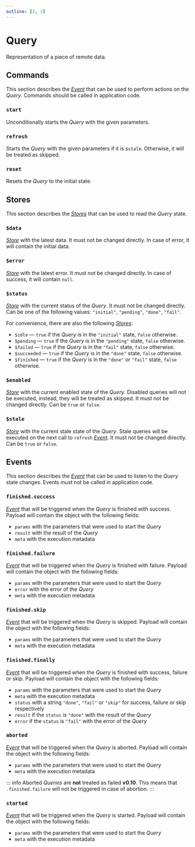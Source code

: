 ```yaml
---
outline: [2, 3]
---
```


# Query

Representation of a piece of remote data.

## Commands

This section describes the [_Event_](https://effector.dev/en/api/effector/event/) that can be used to perform actions on the _Query_. Commands should be called in application code.

### `start`

Unconditionally starts the _Query_ with the given parameters.

### `refresh` <Badge type="tip" text="since v0.8" />

Starts the _Query_ with the given parameters if it is `$stale`. Otherwise, it will be treated as skipped.

### `reset` <Badge type="tip" text="since v0.2" />

Resets the _Query_ to the initial state.

## Stores

This section describes the [_Stores_](https://effector.dev/en/api/effector/store/) that can be used to read the _Query_ state.

### `$data`

[_Store_](https://effector.dev/en/api/effector/store/) with the latest data. It must not be changed directly. In case of error, it will contain the initial data.

### `$error`

[_Store_](https://effector.dev/en/api/effector/store/) with the latest error. It must not be changed directly. In case of success, it will contain `null`.

### `$status`

[_Store_](https://effector.dev/en/api/effector/store/) with the current status of the _Query_. It must not be changed directly. Can be one of the following values: `"initial"`, `"pending"`, `"done"`, `"fail"`.

For convenience, there are also the following [_Stores_](https://effector.dev/en/api/effector/store/):

- `$idle` <Badge type="tip" text="since v0.8" /> — `true` if the _Query_ is in the `"initial"` state, `false` otherwise.
- `$pending` — `true` if the _Query_ is in the `"pending"` state, `false` otherwise.
- `$failed` <Badge type="tip" text="since v0.2" /> — `true` if the _Query_ is in the `"fail"` state, `false` otherwise.
- `$succeeded` <Badge type="tip" text="since v0.2" /> — `true` if the _Query_ is in the `"done"` state, `false` otherwise.
- `$finished` <Badge type="tip" text="since v0.9" /> — `true` if the _Query_ is in the `"done"` or `"fail"` state, `false` otherwise.

### `$enabled`

[_Store_](https://effector.dev/en/api/effector/store/) with the current enabled state of the _Query_. Disabled queries will not be executed, instead, they will be treated as skipped. It must not be changed directly. Can be `true` or `false`.

### `$stale`

[_Store_](https://effector.dev/en/api/effector/store/) with the current stale state of the _Query_. Stale queries will be executed on the next call to `refresh` [_Event_](https://effector.dev/en/api/effector/event/). It must not be changed directly. Can be `true` or `false`.

## Events

This section describes the [_Event_](https://effector.dev/en/api/effector/event/) that can be used to listen to the _Query_ state changes. Events must not be called in application code.

### `finished.success`

[_Event_](https://effector.dev/en/api/effector/event/) that will be triggered when the _Query_ is finished with success. Payload will contain the object with the following fields:

- `params` with the parameters that were used to start the _Query_
- `result` with the result of the _Query_
- `meta` with the execution metadata

### `finished.failure`

[_Event_](https://effector.dev/en/api/effector/event/) that will be triggered when the _Query_ is finished with failure. Payload will contain the object with the following fields:

- `params` with the parameters that were used to start the _Query_
- `error` with the error of the _Query_
- `meta` with the execution metadata

### `finished.skip`

[_Event_](https://effector.dev/en/api/effector/event/) that will be triggered when the _Query_ is skipped. Payload will contain the object with the following fields:

- `params` with the parameters that were used to start the _Query_
- `meta` with the execution metadata

### `finished.finally`

[_Event_](https://effector.dev/en/api/effector/event/) that will be triggered when the _Query_ is finished with success, failure or skip. Payload will contain the object with the following fields:

- `params` with the parameters that were used to start the _Query_
- `meta` with the execution metadata
- `status` <Badge type="tip" text="since v0.9" /> with a string `"done"`, `"fail"` or `"skip"` for success, failure or skip respectively
- `result` <Badge type="tip" text="since v0.9" /> if the `status` is `"done"` with the result of the _Query_
- `error` <Badge type="tip" text="since v0.9" /> if the `status` is `"fail"` with the error of the _Query_

### `aborted` <Badge type="tip" text="since v0.9" />

[_Event_](https://effector.dev/en/api/effector/event/) that will be triggered when the _Query_ is aborted. Payload will contain the object with the following fields:

- `params` with the parameters that were used to start the _Query_
- `meta` with the execution metadata

::: info
Aborted _Queries_ are **not** treated as failed **v0.10**. This means that `.finished.failure` will not be triggered in case of abortion.
:::

### `started` <Badge type="tip" text="since v0.9" />

[_Event_](https://effector.dev/en/api/effector/event/) that will be triggered when the _Query_ is started. Payload will contain the object with the following fields:

- `params` with the parameters that were used to start the _Query_
- `meta` with the execution metadata
